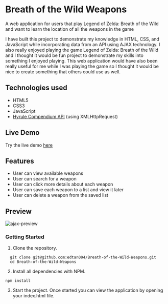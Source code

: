 # Breath of the Wild Weapons

A web application for users that play Legend of Zelda: Breath of the Wild and want to learn the location of all the weapons in the game

I have built this project to demonstrate my knowledge in HTML, CSS, and JavaScript while incorporating data from an API using AJAX technology.  I also really enjoyed playing the game Legend of Zelda: Breath of the Wild and I thought it would be fun project to demonstrate my skills into something I enjoyed playing.  This web application would have also been really useful for me while I was playing the game so I thought it would be nice to create something that others could use as well.  

## Technologies used
* HTML5
* CSS3
* JavaScript
* [Hyrule Compendium API](https://gadhagod.github.io/Hyrule-Compendium-API/#/) (using XMLHttpRequest)

## Live Demo
Try the live demo [here](https://edtan094.github.io/Breath-of-the-Wild-Weapons/)

## Features
* User can view available weapons
* User can search for a weapon
* User can click more details about each weapon
* User can save each weapon to a list and view it later
* User can delete a weapon from the saved list

## Preview
![ajax-preview](https://user-images.githubusercontent.com/90667339/156678355-424e045d-4c96-4335-8c48-f8b82bc6c167.gif)

### Getting Started
1. Clone the repository.
  ```shell
    git clone git@github.com:edtan094/Breath-of-the-Wild-Weapons.git
    cd Breath-of-the-Wild-Weapons
  ```
2. Install all dependencies with NPM. 
  ```shell
  npm install
  ```
3. Start the project. Once started you can view the application by opening your index.html file.  
